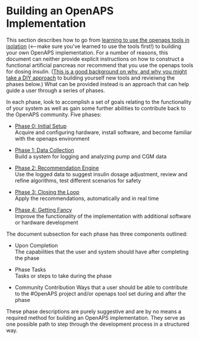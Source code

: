 # Building an OpenAPS Implementation

This section describes how to go from [learning to use the openaps tools in isolation](../Using-openaps-Tools/using.md) (<--make sure you've learned to use the tools first!) to building your own OpenAPS implementation. For a number of reasons, this document can neither provide explicit instructions on how to construct a functional artificial pancreas nor recommend that you use the openaps tools for dosing insulin. ([This is a good background on why, and why you might take a DIY approach](http://bit.ly/1NBbZtO) to building yourself new tools and revieiwng the phases below.) What can be provided instead is an approach that can help guide a user through a series of phases. 

In each phase, look to accomplish a set of goals relating to the functionality of your system as well as gain some further abilities to contribute back to the OpenAPS community. Five phases:


* [Phase 0: Initial Setup](../Building-a-system/initial-setup.md)<br>
Acquire and configuring hardware, install software, and become familiar with the openaps environment

* [Phase 1: Data Collection](../Building-a-system/data-collection.md)<br>
Build a system for logging and analyzing pump and CGM data

* [Phase 2: Recommendation Engine](../Building-a-system/recommendation-engine.md)<br>
Use the logged data to suggest insulin dosage adjustment, review and refine algorithms, test different scenarios for safety

* [Phase 3: Closing the Loop](../Building-a-system/closing-the-loop.md)<br>
Apply the recommendations, automatically and in real time

* [Phase 4: Getting Fancy](../Building-a-system/getting-fancy.md)<br>
Improve the functionality of the implementation with additional software or hardware development

The document subsection for each phase has three components outlined:
* Upon Completion<br>
The capabilities that the user and system should have after completing the phase  

* Phase Tasks<br>
Tasks or steps to take during the phase

* Community Contribution
Ways that a user should be able to contribute to the #OpenAPS project and/or openaps tool set during and after the phase

These phase descriptions are purely suggestive and are by no means a required method for building an OpenAPS implementation. They serve as one possible path to step through the development process in a structured way.

